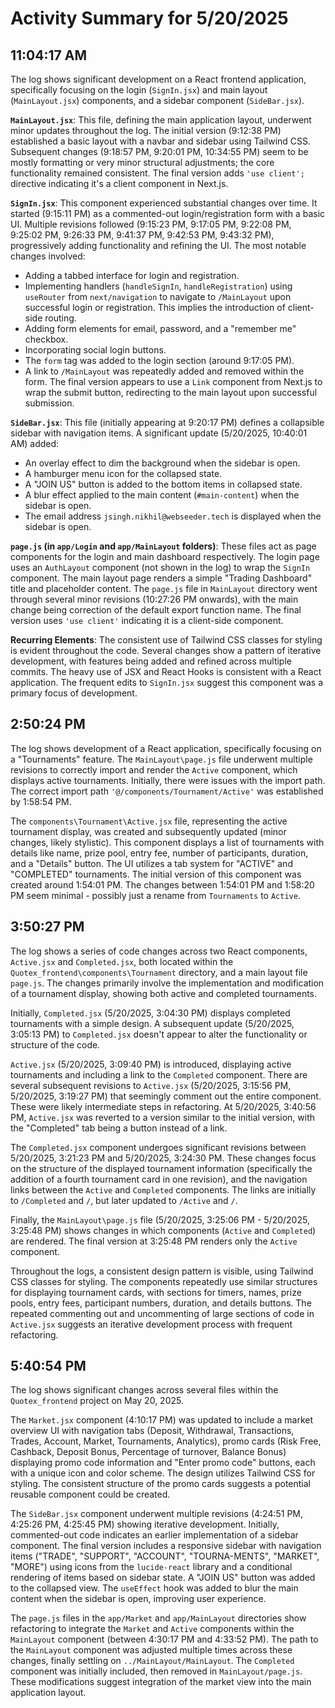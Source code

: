 # Activity Summary for 5/20/2025

## 11:04:17 AM
The log shows significant development on a React frontend application, specifically focusing on the login (`SignIn.jsx`) and main layout (`MainLayout.jsx`) components, and a sidebar component (`SideBar.jsx`).

**`MainLayout.jsx`**: This file, defining the main application layout, underwent minor updates throughout the log.  The initial version (9:12:38 PM) established a basic layout with a navbar and sidebar using Tailwind CSS. Subsequent changes (9:18:57 PM, 9:20:01 PM, 10:34:55 PM) seem to be mostly formatting or very minor structural adjustments; the core functionality remained consistent.  The final version adds  `'use client';` directive indicating it's a client component in Next.js.

**`SignIn.jsx`**: This component experienced substantial changes over time. It started (9:15:11 PM) as a commented-out login/registration form with a basic UI.  Multiple revisions followed (9:15:23 PM, 9:17:05 PM, 9:22:08 PM, 9:25:02 PM, 9:26:33 PM, 9:41:37 PM, 9:42:53 PM, 9:43:32 PM), progressively adding functionality and refining the UI.  The most notable changes involved:

*   Adding a tabbed interface for login and registration.
*   Implementing handlers (`handleSignIn`, `handleRegistration`) using `useRouter` from `next/navigation` to navigate to `/MainLayout` upon successful login or registration.  This implies the introduction of client-side routing.
*   Adding form elements for email, password, and a "remember me" checkbox.
*   Incorporating social login buttons.
*   The `form` tag was added to the login section (around 9:17:05 PM).
*   A link to `/MainLayout` was repeatedly added and removed within the form. The final version appears to use a `Link` component from Next.js to wrap the submit button, redirecting to the main layout upon successful submission.


**`SideBar.jsx`**: This file (initially appearing at 9:20:17 PM) defines a collapsible sidebar with navigation items.  A significant update (5/20/2025, 10:40:01 AM) added:

*   An overlay effect to dim the background when the sidebar is open.
*   A hamburger menu icon for the collapsed state.
*   A "JOIN US" button is added to the bottom items in collapsed state.
*   A blur effect applied to the main content (`#main-content`) when the sidebar is open.
*   The email address `jsingh.nikhil@webseeder.tech` is displayed when the sidebar is open.


**`page.js` (in `app/Login` and `app/MainLayout` folders)**: These files act as page components for the login and main dashboard respectively.  The login page uses an `AuthLayout` component (not shown in the log) to wrap the `SignIn` component. The main layout page renders a simple "Trading Dashboard" title and placeholder content.  The `page.js` file in `MainLayout` directory went through several minor revisions (10:27:26 PM onwards), with the main change being correction of the default export function name. The final version uses `'use client'` indicating it is a client-side component.

**Recurring Elements**: The consistent use of Tailwind CSS classes for styling is evident throughout the code.  Several changes show a pattern of iterative development, with features being added and refined across multiple commits. The heavy use of JSX and React Hooks is consistent with a React application.  The frequent edits to `SignIn.jsx` suggest this component was a primary focus of development.


## 2:50:24 PM
The log shows development of a React application, specifically focusing on a "Tournaments" feature.  The `MainLayout\page.js` file underwent multiple revisions to correctly import and render the `Active` component, which displays active tournaments.  Initially, there were issues with the import path.  The correct import path `'@/components/Tournament/Active'` was established by 1:58:54 PM.


The `components\Tournament\Active.jsx` file, representing the active tournament display, was created and subsequently updated (minor changes, likely stylistic). This component displays a list of tournaments with details like name, prize pool, entry fee, number of participants, duration, and a "Details" button.  The UI utilizes a tab system for "ACTIVE" and "COMPLETED" tournaments.  The initial version of this component was created around 1:54:01 PM.  The changes between 1:54:01 PM and 1:58:20 PM seem minimal - possibly just a rename from `Tournaments` to `Active`.


## 3:50:27 PM
The log shows a series of code changes across two React components, `Active.jsx` and `Completed.jsx`, both located within the `Quotex_frontend\components\Tournament` directory, and a main layout file `page.js`.  The changes primarily involve the implementation and modification of a tournament display, showing both active and completed tournaments.

Initially, `Completed.jsx` (5/20/2025, 3:04:30 PM) displays completed tournaments with a simple design.  A subsequent update (5/20/2025, 3:05:13 PM) to `Completed.jsx` doesn't appear to alter the functionality or structure of the code.

`Active.jsx` (5/20/2025, 3:09:40 PM) is introduced, displaying active tournaments and including a link to the `Completed` component.  There are several subsequent revisions to `Active.jsx` (5/20/2025, 3:15:56 PM, 5/20/2025, 3:19:27 PM) that seemingly comment out the entire component. These were likely intermediate steps in refactoring. At  5/20/2025, 3:40:56 PM, `Active.jsx` was reverted to a version similar to the initial version, with the "Completed" tab being a button instead of a link.

The `Completed.jsx` component undergoes significant revisions between 5/20/2025, 3:21:23 PM and 5/20/2025, 3:24:30 PM.  These changes focus on the structure of the displayed tournament information (specifically the addition of a fourth tournament card in one revision), and the navigation links between the `Active` and `Completed` components. The links are initially to `/Completed` and `/`,  but later updated to `/Active` and `/`.

Finally, the `MainLayout\page.js` file (5/20/2025, 3:25:06 PM - 5/20/2025, 3:25:48 PM) shows changes in which components (`Active` and `Completed`) are rendered.  The final version at 3:25:48 PM renders only the `Active` component.

Throughout the logs, a consistent design pattern is visible, using Tailwind CSS classes for styling.  The components repeatedly use similar structures for displaying tournament cards, with sections for timers, names, prize pools, entry fees, participant numbers, duration, and details buttons.  The repeated commenting out and uncommenting of large sections of code in `Active.jsx` suggests an iterative development process with frequent refactoring.


## 5:40:54 PM
The log shows significant changes across several files within the `Quotex_frontend` project on May 20, 2025.

The `Market.jsx` component (4:10:17 PM) was updated to include a market overview UI with navigation tabs (Deposit, Withdrawal, Transactions, Trades, Account, Market, Tournaments, Analytics),  promo cards (Risk Free, Cashback, Deposit Bonus, Percentage of turnover, Balance Bonus) displaying  promo code information and "Enter promo code" buttons, each with a unique icon and color scheme.  The design utilizes Tailwind CSS for styling.  The consistent structure of the promo cards suggests a potential reusable component could be created.

The `SideBar.jsx` component underwent multiple revisions (4:24:51 PM, 4:25:26 PM, 4:25:45 PM)  showing iterative development. Initially, commented-out code indicates an earlier implementation of a sidebar component. The final version includes a responsive sidebar with navigation items ("TRADE", "SUPPORT", "ACCOUNT", "TOURNA-MENTS", "MARKET", "MORE") using icons from the `lucide-react` library and a conditional rendering of items based on sidebar state.  A "JOIN US" button was added to the collapsed view.  The `useEffect` hook was added to blur the main content when the sidebar is open, improving user experience.


The `page.js` files in the `app/Market` and `app/MainLayout` directories show refactoring to integrate the `Market` and `Active` components within the `MainLayout` component (between 4:30:17 PM and 4:33:52 PM). The path to the `MainLayout` component was adjusted multiple times across these changes, finally settling on `../MainLayout/MainLayout`.  The `Completed` component was initially included, then removed in `MainLayout/page.js`.  These modifications suggest integration of the market view into the main application layout.
